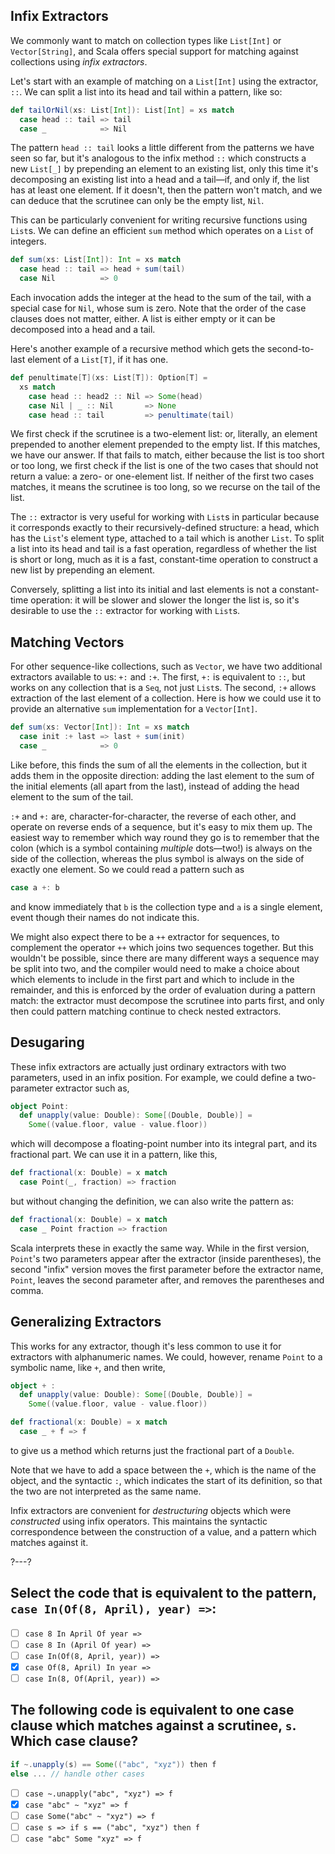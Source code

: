 ## Infix Extractors

We commonly want to match on collection types like `List[Int]` or `Vector[String]`, and Scala offers special
support for matching against collections using _infix extractors_.

Let's start with an example of matching on a `List[Int]` using the extractor, `::`. We can split a list into
its head and tail within a pattern, like so:
```scala
def tailOrNil(xs: List[Int]): List[Int] = xs match
  case head :: tail => tail
  case _            => Nil
```

The pattern `head :: tail` looks a little different from the patterns we have seen so far, but it's analogous to
the infix method `::` which constructs a new `List[_]` by prepending an element to an existing list, only this
time it's decomposing an existing list into a head and a tail—if, and only if, the list has at least one
element. If it doesn't, then the pattern won't match, and we can deduce that the scrutinee can only be the empty
list, `Nil`.

This can be particularly convenient for writing recursive functions using `List`s. We can define an efficient
`sum` method which operates on a `List` of integers.
```scala
def sum(xs: List[Int]): Int = xs match
  case head :: tail => head + sum(tail)
  case Nil          => 0
```
Each invocation adds the integer at the head to the sum of the tail, with a special case for `Nil`, whose sum is
zero. Note that the order of the case clauses does not matter, either. A list is either empty or it can be
decomposed into a head and a tail.

Here's another example of a recursive method which gets the second-to-last element of a `List[T]`, if it has
one.
```scala
def penultimate[T](xs: List[T]): Option[T] =
  xs match
    case head :: head2 :: Nil => Some(head)
    case Nil | _ :: Nil       => None
    case head :: tail         => penultimate(tail)
```

We first check if the scrutinee is a two-element list: or, literally, an element prepended to another element
prepended to the empty list. If this matches, we have our answer. If that fails to match, either because the
list is too short or too long, we first check if the list is one of the two cases that should not return a
value: a zero- or one-element list. If neither of the first two cases matches, it means the scrutinee is too
long, so we recurse on the tail of the list.

The `::` extractor is very useful for working with `List`s in particular because it corresponds exactly to their
recursively-defined structure: a head, which has the `List`'s element type, attached to a tail which is another
`List`. To split a list into its head and tail is a fast operation, regardless of whether the list is short or
long, much as it is a fast, constant-time operation to construct a new list by prepending an element.

Conversely, splitting a list into its initial and last elements is not a constant-time operation: it will be
slower and slower the longer the list is, so it's desirable to use the `::` extractor for working with `List`s.

## Matching Vectors

For other sequence-like collections, such as `Vector`, we have two additional extractors available to us:
`+:` and `:+`. The first, `+:` is equivalent to `::`, but works on any collection that is a `Seq`, not just
`List`s. The second, `:+` allows extraction of the last element of a collection. Here is how we could use it to
provide an alternative `sum` implementation for a `Vector[Int]`.
```scala
def sum(xs: Vector[Int]): Int = xs match
  case init :+ last => last + sum(init)
  case _            => 0
```

Like before, this finds the sum of all the elements in the collection, but it adds them in the opposite
direction: adding the last element to the sum of the initial elements (all apart from the last), instead of
adding the head element to the sum of the tail.

`:+` and `+:` are, character-for-character, the reverse of each other, and operate on reverse ends of a
sequence, but it's easy to mix them up. The easiest way to remember which way round they go is to remember that
the colon (which is a symbol containing _multiple_ dots—two!) is always on the side of the collection, whereas
the plus symbol is always on the side of exactly one element. So we could read a pattern such as
```scala
case a +: b
```
and know immediately that `b` is the collection type and `a` is a single element, event though their names do
not indicate this.

We might also expect there to be a `++` extractor for sequences, to complement the operator `++` which joins
two sequences together. But this wouldn't be possible, since there are many different ways a sequence may be
split into two, and the compiler would need to make a choice about which elements to include in the first part
and which to include in the remainder, and this is enforced by the order of evaluation during a pattern match:
the extractor must decompose the scrutinee into parts first, and only then could pattern matching continue to
check nested extractors.

## Desugaring

These infix extractors are actually just ordinary extractors with two parameters, used in an infix position. For
example, we could define a two-parameter extractor such as,
```scala
object Point:
  def unapply(value: Double): Some[(Double, Double)] =
    Some((value.floor, value - value.floor))
```
which will decompose a floating-point number into its integral part, and its fractional part. We can use it
in a pattern, like this,
```scala
def fractional(x: Double) = x match
  case Point(_, fraction) => fraction
```
but without changing the definition, we can also write the pattern as:
```scala
def fractional(x: Double) = x match
  case _ Point fraction => fraction
```

Scala interprets these in exactly the same way. While in the first version, `Point`'s two parameters appear
after the extractor (inside parentheses), the second "infix" version moves the first parameter before the
extractor name, `Point`, leaves the second parameter after, and removes the parentheses and comma.

## Generalizing Extractors

This works for any extractor, though it's less common to use it for extractors with alphanumeric names. We
could, however, rename `Point` to a symbolic name, like `+`, and then write,
```scala
object + :
  def unapply(value: Double): Some[(Double, Double)] =
    Some((value.floor, value - value.floor))

def fractional(x: Double) = x match
  case _ + f => f
```
to give us a method which returns just the fractional part of a `Double`.

Note that we have to add a space between the `+`, which is the name of the object, and the syntactic `:`, which
indicates the start of its definition, so that the two are not interpreted as the same name.

Infix extractors are convenient for _destructuring_ objects which were _constructed_ using infix operators.
This maintains the syntactic correspondence between the construction of a value, and a pattern which matches
against it.

?---?

## Select the code that is equivalent to the pattern, `case In(Of(8, April), year) =>`:

- [ ] `case 8 In April Of year =>`
- [ ] `case 8 In (April Of year) =>`
- [ ] `case In(Of(8, April, year)) =>`
- [X] `case Of(8, April) In year =>`
- [ ] `case In(8, Of(April, year)) =>`

## The following code is equivalent to one case clause which matches against a scrutinee, `s`. Which case clause?

```scala
if ~.unapply(s) == Some(("abc", "xyz")) then f
else ... // handle other cases
```

- [ ] `case ~.unapply("abc", "xyz") => f`
- [X] `case "abc" ~ "xyz" => f`
- [ ] `case Some("abc" ~ "xyz") => f`
- [ ] `case s => if s == ("abc", "xyz") then f`
- [ ] `case "abc" Some "xyz" => f`